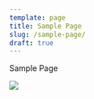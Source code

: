 ```yaml
---
template: page
title: Sample Page
slug: /sample-page/
draft: true
---
```

Sample Page

![](/media/42-line-bible.jpg)
